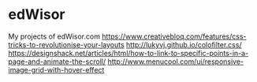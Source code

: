 # edWisor
My projects of edWisor.com
https://www.creativebloq.com/features/css-tricks-to-revolutionise-your-layouts
http://lukyvj.github.io/colofilter.css/
https://designshack.net/articles/html/how-to-link-to-specific-points-in-a-page-and-animate-the-scroll/
http://www.menucool.com/ui/responsive-image-grid-with-hover-effect
